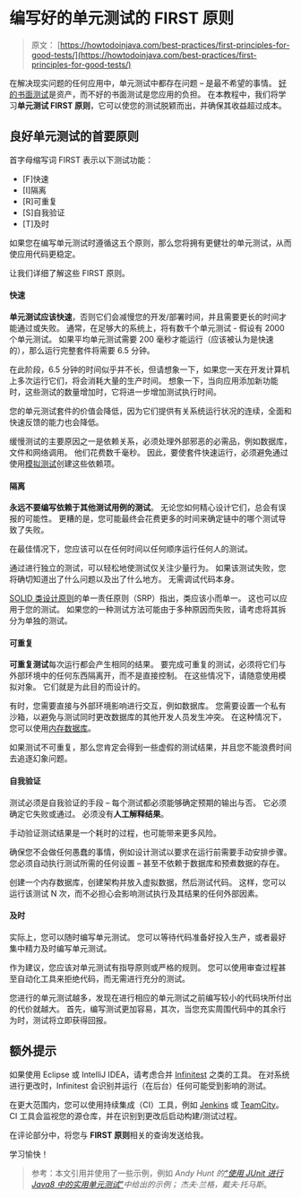 # 编写好的单元测试的 FIRST 原则

> 原文： [https://howtodoinjava.com/best-practices/first-principles-for-good-tests/](https://howtodoinjava.com/best-practices/first-principles-for-good-tests/)

在解决现实问题的任何应用中，单元测试中都存在问题 – 是最不希望的事情。 [好的书面测试](//howtodoinjava.com/best-practices/unit-testing-best-practices-junit-reference-guide/)是资产，而不好的书面测试是您应用的负担。 在本教程中，我们将学习**单元测试 FIRST 原则**，它可以使您的测试脱颖而出，并确保其收益超过成本。

## 良好单元测试的首要原则

首字母缩写词 FIRST 表示以下测试功能：

*   [F]快速
*   [I]隔离
*   [R]可重复
*   [S]自我验证
*   [T]及时

如果您在编写单元测试时遵循这五个原则，那么您将拥有更健壮的单元测试，从而使应用代码更稳定。

让我们详细了解这些 FIRST 原则。

#### 快速

**单元测试应该快速**，否则它们会减慢您的开发/部署时间，并且需要更长的时间才能通过或失败。 通常，在足够大的系统上，将有数千个单元测试 - 假设有 2000 个单元测试。 如果平均单元测试需要 200 毫秒才能运行（应该被认为是快速的），那么运行完整套件将需要 6.5 分钟。

在此阶段，6.5 分钟的时间似乎并不长，但请想象一下，如果您一天在开发计算机上多次运行它们，将会消耗大量的生产时间。 想象一下，当向应用添加新功能时，这些测试的数量增加时，它将进一步增加测试执行时间。

您的单元测试套件的价值会降低，因为它们提供有关系统运行状况的连续，全面和快速反馈的能力也会降低。

缓慢测试的主要原因之一是依赖关系，必须处理外部邪恶的必需品，例如数据库，文件和网络调用。 他们花费数千毫秒。 因此，要使套件快速运行，必须避免通过使用[模拟测试](https://howtodoinjava.com/library/mock-testing-using-powermock-with-junit-and-mockito/)创建这些依赖项。

#### 隔离

**永远不要编写依赖于其他测试用例的测试**。 无论您如何精心设计它们，总会有误报的可能性。 更糟的是，您可能最终会花费更多的时间来确定链中的哪个测试导致了失败。

在最佳情况下，您应该可以在任何时间以任何顺序运行任何人的测试。

通过进行独立的测试，可以轻松地使测试仅关注少量行为。 如果该测试失败，您将确切知道出了什么问题以及出了什么地方。 无需调试代码本身。

[SOLID 类设计原则](//howtodoinjava.com/best-practices/5-class-design-principles-solid-in-java/)的单一责任原则（SRP）指出，类应该小而单一。 这也可以应用于您的测试。 如果您的一种测试方法可能由于多种原因而失败，请考虑将其拆分为单独的测试。

#### 可重复

**可重复测试**每次运行都会产生相同的结果。 要完成可重复的测试，必须将它们与外部环境中的任何东西隔离开，而不是直接控制。 在这些情况下，请随意使用模拟对象。 它们就是为此目的而设计的。

有时，您需要直接与外部环境影响进行交互，例如数据库。 您需要设置一个私有沙箱，以避免与测试同时更改数据库的其他开发人员发生冲突。 在这种情况下，您可以使用[内存数据库](//howtodoinjava.com/hibernate/hibernate-4-using-in-memory-database-with-hibernate/)。

如果测试不可重复，那么您肯定会得到一些虚假的测试结果，并且您不能浪费时间去追逐幻象问题。

#### 自我验证

测试必须是自我验证的手段 – 每个测试都必须能够确定预期的输出与否。 它必须确定它失败或通过。 必须没有**人工解释结果**。

手动验证测试结果是一个耗时的过程，也可能带来更多风险。

确保您不会做任何愚蠢的事情，例如设计测试以要求在运行前需要手动安排步骤。 您必须自动执行测试所需的任何设置 – 甚至不依赖于数据库和预煮数据的存在。

创建一个内存数据库，创建架构并放入虚拟数据，然后测试代码。 这样，您可以运行该测试 N 次，而不必担心会影响测试执行及其结果的任何外部因素。

#### 及时

实际上，您可以随时编写单元测试。 您可以等待代码准备好投入生产，或者最好集中精力及时编写单元测试。

作为建议，您应该对单元测试有指导原则或严格的规则。 您可以使用审查过程甚至自动化工具来拒绝代码，而无需进行充分的测试。

您进行的单元测试越多，发现在进行相应的单元测试之前编写较小的代码块所付出的代价就越大。 首先，编写测试更加容易，其次，当您充实周围代码中的其余行为时，测试将立即获得回报。

## 额外提示

如果使用 Eclipse 或 IntelliJ IDEA，请考虑合并 [Infinitest](https://infinitest.github.io/) 之类的工具。 在对系统进行更改时，Infinitest 会识别并运行（在后台）任何可能受到影响的测试。

在更大范围内，您可以使用持续集成（CI）工具，例如 [Jenkins](https://jenkins.io/) 或 [TeamCity](https://www.jetbrains.com/teamcity/)。 CI 工具会监视您的源仓库，并在识别到更改后启动构建/测试过程。

在评论部分中，将您与 **FIRST 原则**相关的查询发送给我。

学习愉快！

> 参考：本文引用并使用了一些示例，例如 *Andy Hunt 的[“使用 JUnit 进行 Java8 中的实用单元测试”](https://pragprog.com/book/utj2/pragmatic-unit-testing-in-java-8-with-junit)中给出的示例； 杰夫·兰格，戴夫·托马斯*。